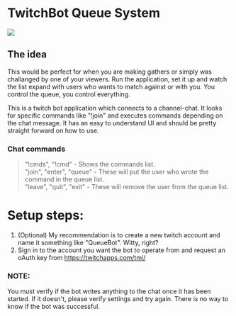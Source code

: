 # TwitchBot Queue System

![](http://bytevaultstudio.se/ShareX/chrome_PHcT1UvggU2.png)

## The idea
This would be perfect for when you are making gathers or simply was challanged by one of your viewers.
Run the application, set it up and watch the list expand with users who wants to match against or with you.
You control the queue, you control everything.
   
This is a twitch bot application which connects to a channel-chat.
It looks for specific commands like "!join" and executes commands depending on the chat message.
It has an easy to understand UI and should be pretty straight forward on how to use.

### Chat commands
> "!cmds", "!cmd" - Shows the commands list.   
> "join", "enter", "queue" - These will put the user who wrote the command in the queue list.   
> "leave", "quit", "exit" - These will remove the user from the queue list.

# Setup steps:
1. (Optional) My recommendation is to create a new twitch account and name it something like "QueueBot". Witty, right?
2. Sign in to the account you want the bot to operate from and request an oAuth key from https://twitchapps.com/tmi/

### NOTE:
You must verify if the bot writes anything to the chat once it has been started. If it doesn't, please verify settings and try again. There is no way to know if the bot was successful.
